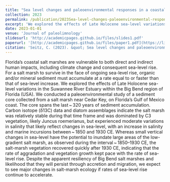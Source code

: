 ```yaml
---
title: "Sea level changes and paleoenvironmental responses in a coastal Florida salt marsh over the last three centuries"
collection: 2023
permalink: /publication/2023Sea-level-changes-paleoenvironmental-responses
excerpt: 'We explored the effects of Late Holocene sea-level variations in the Suwannee River Estuary within the Big Bend region of Florida (USA).'
date: 2023-01-01
venue: 'Journal of paleolimnology'
slidesurl: 'http://academicpages.github.io/files/slides1.pdf'
paperurl: '[http://academicpages.github.io/files/paper1.pdf](https://link.springer.com/10.1007/s10933-022-00275-4)'
citation: 'Seitz, C. (2023). &quot; Sea level changes and paleoenvironmental responses in a coastal Florida salt marsh over the last three centuries.&quot; <i>Journal of Paleolimnology 1</i>. 69.'
---
```


Florida’s coastal salt marshes are vulnerable to both direct and indirect human impacts, including climate change and consequent sea-level rise. For a salt marsh to survive in the face of ongoing sea-level rise, organic and/or mineral sediment must accumulate at a rate equal to or faster than that of sea-level increase. We explored the effects of Late Holocene sea-level variations in the Suwannee River Estuary within the Big Bend region of Florida (USA). We conducted a paleoenvironmental study of a sediment core collected from a salt marsh near Cedar Key, on Florida’s Gulf of Mexico coast. The core spans the last ~ 320 years of sediment accumulation. Carbon isotope (δ13C) data and diatom assemblages indicate the salt marsh was relatively stable during that time frame and was dominated by C3 vegetation, likely Juncus roemerianus, but experienced moderate variations in salinity that likely reflect changes in sea-level, with an increase in salinity and marine incursions between ~ 1850 and 1930 CE. Whereas small vertical changes in sea-level have the potential to inundate large areas of the low-gradient salt marsh, as observed during the interval ~ 1850–1930 CE, the salt-marsh vegetation recovered quickly after 1930 CE, indicating that the rate of aggradation and vegetation growth kept pace with the rate of sea-level rise. Despite the apparent resiliency of Big Bend salt marshes and likelihood that they will persist through accretion and migration, we expect to see major changes in salt-marsh ecology if rates of sea-level rise continue to accelerate.
